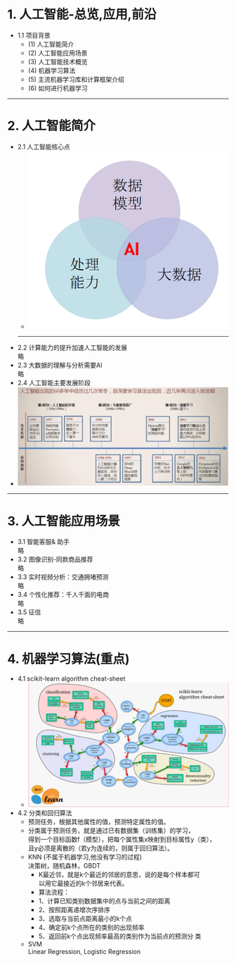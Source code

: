 # 1. 人工智能-总览,应用,前沿
+ 1.1 项目背景
  + (1) 人工智能简介
  + (2) 人工智能应用场景
  + (3) 人工智能技术概览
  + (4) 机器学习算法
  + (5) 主流机器学习库和计算框架介绍
  + (6) 如何进行机器学习
***
# 2. 人工智能简介
+ 2.1 人工智能核心点
  + ![avatar](pic/AI.png)
  ***
+ 2.2 计算能力的提升加速人工智能的发展  
略
+ 2.3 大数据的理解与分析需要AI  
略
+ 2.4 人工智能主要发展阶段  
 + ![avatar](pic/AIDelopment.png)
  ***
# 3. 人工智能应用场景
+ 3.1 智能客服& 助手  
略
+ 3.2 图像识别-同款商品推荐  
略
+ 3.3 实时视频分析：交通拥堵预测  
略
+ 3.4 个性化推荐：千人千面的电商  
略
+ 3.5 征信  
略
***
# 4. 机器学习算法(重点)
+ 4.1 scikit-learn algorithm cheat-sheet
  + ![avatar](pic/AISK.png)
+ 4.2 分类和回归算法
  + 预测任务，根据其他属性的值，预测特定属性的值。
  + 分类属于预测任务，就是通过已有数据集（训练集）的学习，  
  得到一个目标函数f（模型），把每个属性集x映射到目标属性y（类），  
  且y必须是离散的（若y为连续的，则属于回归算法）。
  + KNN (不属于机器学习,他没有学习的过程)  
  决策树，随机森林，GBDT
    + K最近邻，就是k个最近的邻居的意思，说的是每个样本都可  
    以用它最接近的k个邻居来代表。
    + 算法流程：
    + 1、计算已知类别数据集中的点与当前之间的距离
    + 2、按照距离递增次序排序
    + 3、选取与当前点距离最小的k个点
    + 4、确定前k个点所在的类别的出现频率
    + 5、返回前k个点出现频率最高的类别作为当前点的预测分
类
  + SVM  
  Linear Regression, Logistic Regression